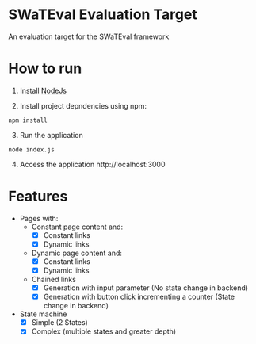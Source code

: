 # SWaTEval Evaluation Target

An evaluation target for the SWaTEval framework

# How to run

1. Install [NodeJs](https://nodejs.org/en/)

2. Install project depndencies using npm:

```
npm install
```

3. Run the application

```
node index.js
```

4. Access the application http://localhost:3000

# Features

- Pages with:
    - Constant page content and:
        - [x] Constant links
        - [x] Dynamic links

    - Dynamic page content and:
        - [x] Constant links
        - [x] Dynamic links

    - Chained links
        - [x] Generation with input parameter (No state change in backend)
        - [x] Generation with button click incrementing a counter (State change in backend)

- State machine
    - [x] Simple (2 States)
    - [x] Complex (multiple states and greater depth)